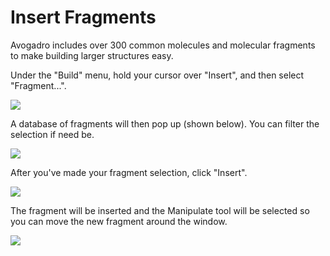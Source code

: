 # Insert Fragments

Avogadro includes over 300 common molecules and molecular fragments to make building larger structures easy.

Under the "Build" menu, hold your cursor over "Insert", and then select "Fragment...".

![][1]

[1]: images/6-insert-fragments/6810692f-69b6-46fe-a023-2137f5ac4a9a.png

A database of fragments will then pop up (shown below). You can filter the selection if need be.

![][2]

[2]: images/6-insert-fragments/3a752e8b-7c31-4dce-8e2a-95589bf6e99c.png

After you've made your fragment selection, click "Insert".

![][3]

[3]: images/6-insert-fragments/d28afc88-e025-47d8-be33-7d0d94e85e68.png

The fragment will be inserted and the Manipulate tool will be selected so you can move the new fragment around the window.

![][4]

[4]: images/6-insert-fragments/5d494d9e-12df-4977-b482-6f2665cf2dcc.png
